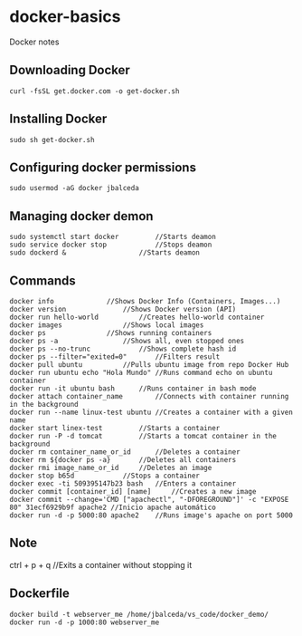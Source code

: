 # docker-basics
Docker notes

## Downloading Docker
```shell
curl -fsSL get.docker.com -o get-docker.sh
```
## Installing Docker
```shell
sudo sh get-docker.sh
```
## Configuring docker permissions
```shell
sudo usermod -aG docker jbalceda
```
## Managing docker demon
```shell
sudo systemctl start docker			//Starts deamon
sudo service docker stop			//Stops deamon
sudo dockerd &					//Starts deamon
```
## Commands
```shell
docker info				//Shows Docker Info (Containers, Images...)
docker version				//Shows Docker version (API)
docker run hello-world			//Creates hello-world container
docker images				//Shows local images
docker ps 		  		//Shows running containers 
docker ps -a				//Shows all, even stopped ones
docker ps --no-trunc			//Shows complete hash id
docker ps --filter="exited=0"		//Filters result
docker pull ubuntu			//Pulls ubuntu image from repo Docker Hub
docker run ubuntu echo "Hola Mundo"	//Runs command echo on ubuntu container
docker run -it ubuntu bash		//Runs container in bash mode	
docker attach container_name		//Connects with container running in the background
docker run --name linux-test ubuntu	//Creates a container with a given name
docker start linex-test			//Starts a container
docker run -P -d tomcat			//Starts a tomcat container in the background
docker rm container_name_or_id		//Deletes a container
docker rm ${docker ps -a}		//Deletes all containers
docker rmi image_name_or_id		//Deletes an image
docker stop b65d			//Stops a container
docker exec -ti 509395147b23 bash	//Enters a container
docker commit [container_id] [name] 	//Creates a new image
docker commit --change='CMD ["apachectl", "-DFOREGROUND"]' -c "EXPOSE 80" 31ecf6929b9f apache2 //Inicio apache automático
docker run -d -p 5000:80 apache2	//Runs image's apache on port 5000
```
## Note 
ctrl + p + q				//Exits a container without stopping it

## Dockerfile
```shell
docker build -t webserver_me /home/jbalceda/vs_code/docker_demo/
docker run -d -p 1000:80 webserver_me
```
